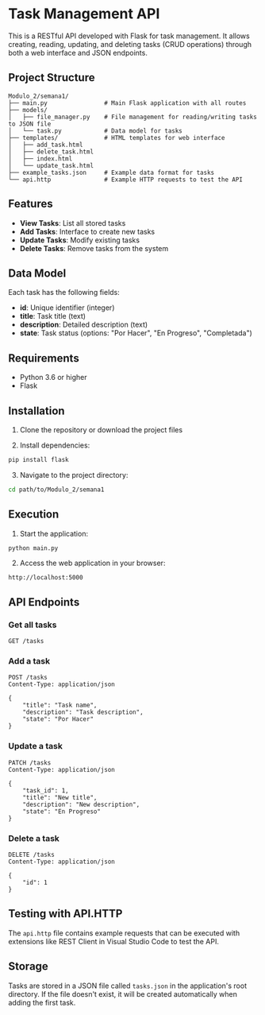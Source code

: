 # Task Management API

This is a RESTful API developed with Flask for task management. It allows creating, reading, updating, and deleting tasks (CRUD operations) through both a web interface and JSON endpoints.

## Project Structure

```
Modulo_2/semana1/
├── main.py                # Main Flask application with all routes
├── models/
│   ├── file_manager.py    # File management for reading/writing tasks to JSON file
│   └── task.py            # Data model for tasks
├── templates/             # HTML templates for web interface
│   ├── add_task.html
│   ├── delete_task.html
│   ├── index.html
│   └── update_task.html
├── example_tasks.json     # Example data format for tasks
└── api.http               # Example HTTP requests to test the API
```

## Features

- **View Tasks**: List all stored tasks
- **Add Tasks**: Interface to create new tasks
- **Update Tasks**: Modify existing tasks
- **Delete Tasks**: Remove tasks from the system

## Data Model

Each task has the following fields:
- **id**: Unique identifier (integer)
- **title**: Task title (text)
- **description**: Detailed description (text)
- **state**: Task status (options: "Por Hacer", "En Progreso", "Completada")

## Requirements

- Python 3.6 or higher
- Flask

## Installation

1. Clone the repository or download the project files

2. Install dependencies:
```bash
pip install flask
```

3. Navigate to the project directory:
```bash
cd path/to/Modulo_2/semana1
```

## Execution

1. Start the application:
```bash
python main.py
```

2. Access the web application in your browser:
```
http://localhost:5000
```

## API Endpoints

### Get all tasks
```
GET /tasks
```

### Add a task
```
POST /tasks
Content-Type: application/json

{
    "title": "Task name",
    "description": "Task description",
    "state": "Por Hacer"
}
```

### Update a task
```
PATCH /tasks
Content-Type: application/json

{
    "task_id": 1,
    "title": "New title",
    "description": "New description",
    "state": "En Progreso"
}
```

### Delete a task
```
DELETE /tasks
Content-Type: application/json

{
    "id": 1
}
```

## Testing with API.HTTP

The `api.http` file contains example requests that can be executed with extensions like REST Client in Visual Studio Code to test the API.

## Storage

Tasks are stored in a JSON file called `tasks.json` in the application's root directory. If the file doesn't exist, it will be created automatically when adding the first task.